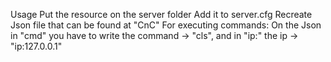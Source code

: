 Usage
Put the resource on the server folder
Add it to server.cfg
Recreate Json file that can be found at "CnC"
For executing commands: On the Json in "cmd" you have to write the command -> "cls", and in "ip:" the ip -> "ip:127.0.0.1"
